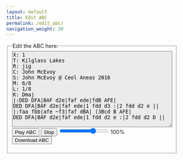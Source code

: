 ```yaml
---
layout: default
title: Edit ABC
permalink: /edit_abc/
navigation_weight: 20
---
```

<!-- Draw the dots -->
<div class="output">
	<div id="paper0" class="paper"></div>
</div>
    
<!-- Group the input and controls for ABC-->
<fieldset style="display: inline-block; vertical-align: middle;">
    <legend>Edit the ABC here:</legend>
    
<!-- Read the modified ABC and play if requested -->
<span title="Use this sample as a template to edit or create your own ABC files. Don't forget to 'Download ABC' to save your work!">      
<textarea name='abc' id="abc" rows="13" cols="50" style="background-color: #ebebeb" spellcheck="false">
X: 1
T: Kilglass Lakes
R: jig
C: John McEvoy
S: John McEvoy @ Ceol Aneas 2016
M: 6/8
L: 1/8
K: Dmaj
|:DED DFA|BAF d2e|faf ede|fdB AFE|
DED DFA|BAF d2e|faf ede|1 fdd d3 :|2 fdd d2 e ||
|:faa fbb|afe ~f3|faf dBA| (3Bcd B AFE|
DED DFA|BAF d2e|faf ede|1 fdd d2 e :|2 fdd d2 D ||
</textarea>
</span>

<!-- Area to store unrolled ABC -->
<textarea id="processedABC" style="display:none;"></textarea>

<!-- Controls for ABC -->
<form onsubmit="return false" oninput="level.value = Math.round(flevel.valueAsNumber/3.2)">
    <span title="Play the ABC you've entered. You can slow down the playback using the Slider.">      
        <input type="button" value="Play ABC" id="play" onclick="processedABC.value=preProcessABC(abc.value);abcSliderChanged(RSM102.value,processedABC);">
        <input type="button" value="Stop" id="stop" onclick="stopABC(processedABC)">
        <input name="flevel" id="RSM102" type="range" min="160" max="384" value="320"       onchange="processedABC.value=preProcessABC(abc.value);abcSliderChanged(value,processedABC)">
        <output name="level">100</output>%
    </span>
    <br />    
    <!-- Allow the user to save their ABC-->
    <span title="Download the ABC you've entered. Don't lose your work!">      
        <input value='Download ABC' type='button' onclick='downloadABC(document.getElementById("abc").value)' />
    </span>
</form>
</fieldset>

<!-- Show errors -->
<br />
<div id='warnings'></div>
    
<script type="text/javascript" src="/js/abcjs_editor_2.3-min.js"></script>
<script type="text/javascript" src="/js/musical-ws.js"></script>
<script type="text/javascript" src="/js/abc_controls.js"></script> 
<script type='text/javascript'>

function downloadABC(text) {
    var pom = document.createElement('a');
    pom.setAttribute(
        'href',
        'data:application/download;charset=utf-8,' + encodeURIComponent(text)
    );
    pom.setAttribute('download', "edited.abc");

    if (document.createEvent) {
        var event = document.createEvent('MouseEvents');
        event.initEvent('click', true, true);
        pom.dispatchEvent(event);
    } else {
        pom.click();
    }
}

$(document).ready(function() 
{
    abc_editor = new window.ABCJS.Editor("abc", { paper_id: "paper0", midi_id:"midi", warnings_id:"warnings", indicate_changed: "true" });
});
</script>


